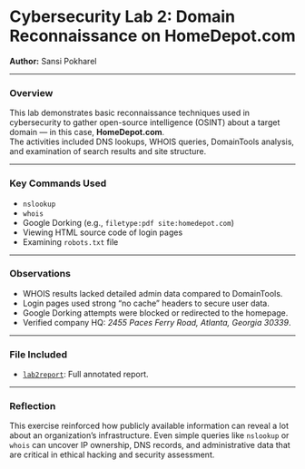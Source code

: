# Cybersecurity Lab 2: Domain Reconnaissance on HomeDepot.com

**Author:** Sansi Pokharel    

---

### Overview
This lab demonstrates basic reconnaissance techniques used in cybersecurity to gather open-source intelligence (OSINT) about a target domain — in this case, **HomeDepot.com**.  
The activities included DNS lookups, WHOIS queries, DomainTools analysis, and examination of search results and site structure.

---

### Key Commands Used
- `nslookup`
- `whois`
- Google Dorking (e.g., `filetype:pdf site:homedepot.com`)
- Viewing HTML source code of login pages
- Examining `robots.txt` file

---

### Observations
- WHOIS results lacked detailed admin data compared to DomainTools.
- Login pages used strong “no cache” headers to secure user data.
- Google Dorking attempts were blocked or redirected to the homepage.
- Verified company HQ: *2455 Paces Ferry Road, Atlanta, Georgia 30339*.

---

###  File Included
- [`lab2report`](lab2report.pdf): Full annotated report.

---

### Reflection
This exercise reinforced how publicly available information can reveal a lot about an organization’s infrastructure. Even simple queries like `nslookup` or `whois` can uncover IP ownership, DNS records, and administrative data that are critical in ethical hacking and security assessment.

